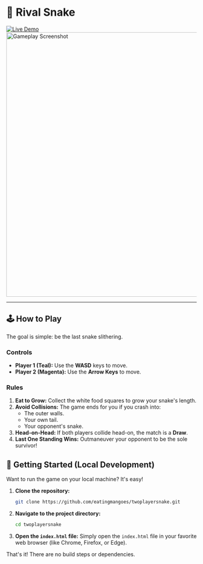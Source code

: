 # 🐍 Rival Snake

[![Live Demo](https://img.shields.io/badge/PLAY_NOW-Live_Demo-00f5d4?style=for-the-badge&logo=github)](https://eatingmangoes.github.io/twoplayersnake/)
<img src="https://files.catbox.moe/j5ha3k.png" alt="Gameplay Screenshot" width="700" />

---

## 🕹️ How to Play

The goal is simple: be the last snake slithering.

### Controls
*   **Player 1 (Teal):** Use the **WASD** keys to move.
*   **Player 2 (Magenta):** Use the **Arrow Keys** to move.

### Rules
1.  **Eat to Grow:** Collect the white food squares to grow your snake's length.
2.  **Avoid Collisions:** The game ends for you if you crash into:
    *   The outer walls.
    *   Your own tail.
    *   Your opponent's snake.
3.  **Head-on-Head:** If both players collide head-on, the match is a **Draw**.
4.  **Last One Standing Wins:** Outmaneuver your opponent to be the sole survivor!

## 🚀 Getting Started (Local Development)

Want to run the game on your local machine? It's easy!

1.  **Clone the repository:**
    ```sh
    git clone https://github.com/eatingmangoes/twoplayersnake.git
    ```
2.  **Navigate to the project directory:**
    ```sh
    cd twoplayersnake
    ```
3.  **Open the `index.html` file:**
    Simply open the `index.html` file in your favorite web browser (like Chrome, Firefox, or Edge).

That's it! There are no build steps or dependencies.
